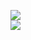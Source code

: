 [![](https://img.shields.io/badge/Made%20With-Github%20Spray-lightgrey.svg?style=for-the-badge&logo=github)](https://github.com/Annihil/github-spray#978)  
[![](https://i.imgur.com/2DrTn0Z.gif)](https://github.com/Annihil/github-spray)